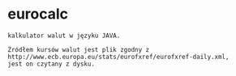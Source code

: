 # eurocalc
    kalkulator walut w języku JAVA.

    Źródłem kursów walut jest plik zgodny z http://www.ecb.europa.eu/stats/eurofxref/eurofxref-daily.xml,
    jest on czytany z dysku.
    
